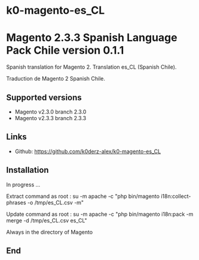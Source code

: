 # k0-magento-es_CL
# Magento 2.3.3 Spanish Language Pack Chile version 0.1.1

Spanish translation for Magento 2. Translation es_CL (Spanish Chile).

Traduction de Magento 2 Spanish Chile.

## Supported versions
* Magento v2.3.0 branch 2.3.0
* Magento v2.3.3 branch 2.3.3

## Links
* Github: https://github.com/k0derz-alex/k0-magento-es_CL

## Installation
In progress ...

Extract command as root :
su -m apache -c "php bin/magento i18n:collect-phrases -o /tmp/es_CL.csv -m" 

Update command as root :
su -m apache -c "php bin/magento i18n:pack -m merge -d /tmp/es_CL.csv es_CL"

Always in the directory of Magento

## End